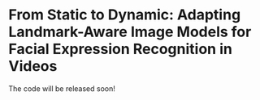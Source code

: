 # From Static to Dynamic: Adapting Landmark-Aware Image Models for Facial Expression Recognition in Videos
The code will be released soon!

